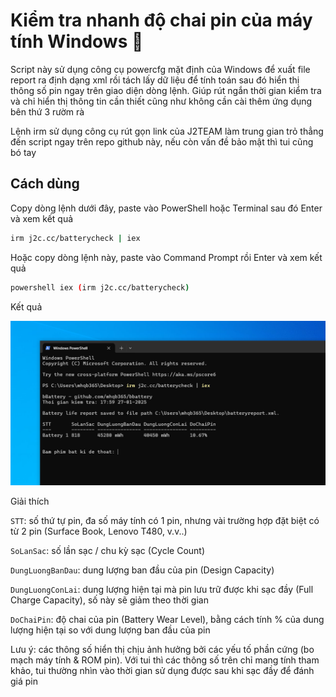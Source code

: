 # Kiểm tra nhanh độ chai pin của máy tính Windows 🔋

Script này sử dụng công cụ powercfg mặt định của Windows để xuất file report ra định dạng xml rồi tách lấy dữ liệu để tính toán sau đó hiển thị thông số pin ngay trên giao diện dòng lệnh. Giúp rút ngắn thời gian kiểm tra và chỉ hiển thị thông tin cần thiết cũng như không cần cài thêm ứng dụng bên thứ 3 rườm rà

Lệnh irm sử dụng công cụ rút gọn link của J2TEAM làm trung gian trỏ thẳng đến script ngay trên repo github này, nếu còn vấn đề bảo mật thì tui cũng bó tay

## Cách dùng

Copy dòng lệnh dưới đây, paste vào PowerShell hoặc Terminal sau đó Enter và xem kết quả

```sh
irm j2c.cc/batterycheck | iex
```

Hoặc copy dòng lệnh này, paste vào Command Prompt rồi Enter và xem kết quả

```sh
powershell iex (irm j2c.cc/batterycheck)
```

Kết quả

<img src="./bBattery.png" />

Giải thích

```STT```: số thứ tự pin, đa số máy tính có 1 pin, nhưng vài trường hợp đặt biệt có từ 2 pin (Surface Book, Lenovo T480, v.v..)

```SoLanSac```: số lần sạc / chu kỳ sạc (Cycle Count)

```DungLuongBanDau```: dung lượng ban đầu của pin (Design Capacity)

```DungLuongConLai```: dung lượng hiện tại mà pin lưu trữ được khi sạc đầy (Full Charge Capacity), số này sẽ giảm theo thời gian

```DoChaiPin```: độ chai của pin (Battery Wear Level), bằng cách tính % của dung lượng hiện tại so với dung lượng ban đầu của pin

Lưu ý: các thông số hiển thị chịu ảnh hưởng bởi các yếu tố phần cứng (bo mạch máy tính & ROM pin). Với tui thì các thông số trên chỉ mang tính tham khảo, tui thường nhìn vào thời gian sử dụng được sau khi sạc đầy để đánh giá pin
